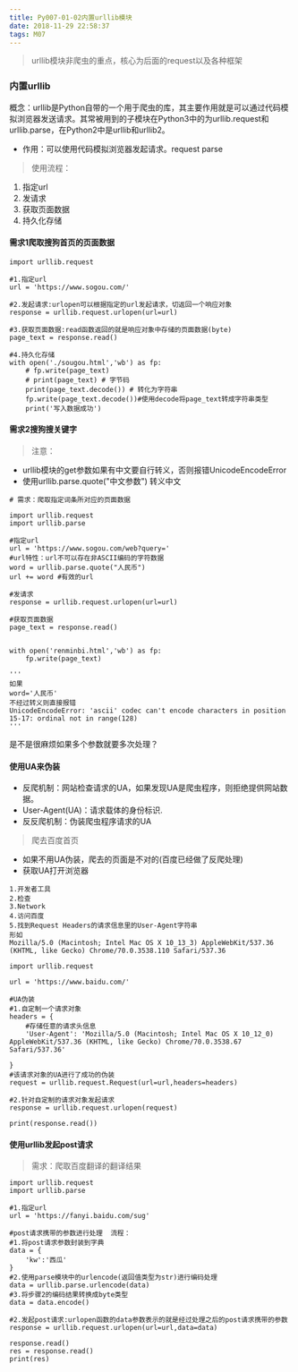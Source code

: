```yaml
---
title: Py007-01-02内置urllib模块
date: 2018-11-29 22:58:37
tags: M07
---
```


> urllib模块非爬虫的重点，核心为后面的request以及各种框架

### 内置urllib

概念：urllib是Python自带的一个用于爬虫的库，其主要作用就是可以通过代码模拟浏览器发送请求。其常被用到的子模块在Python3中的为urllib.request和urllib.parse，在Python2中是urllib和urllib2。

- 作用：可以使用代码模拟浏览器发起请求。request  parse

> 使用流程：

1. 指定url
2. 发请求
3. 获取页面数据
4. 持久化存储

#### 需求1爬取搜狗首页的页面数据

```
import urllib.request

#1.指定url
url = 'https://www.sogou.com/'

#2.发起请求:urlopen可以根据指定的url发起请求，切返回一个响应对象
response = urllib.request.urlopen(url=url)

#3.获取页面数据:read函数返回的就是响应对象中存储的页面数据(byte)
page_text = response.read()

#4.持久化存储
with open('./sougou.html','wb') as fp:
    # fp.write(page_text)
    # print(page_text) # 字节码
    print(page_text.decode()) # 转化为字符串
    fp.write(page_text.decode())#使用decode将page_text转成字符串类型
    print('写入数据成功')
```

#### 需求2搜狗搜关键字

> 注意：

- urllib模块的get参数如果有中文要自行转义，否则报错UnicodeEncodeError
- 使用urllib.parse.quote("中文参数") 转义中文

```
# 需求：爬取指定词条所对应的页面数据

import urllib.request
import urllib.parse

#指定url
url = 'https://www.sogou.com/web?query='
#url特性：url不可以存在非ASCII编码的字符数据
word = urllib.parse.quote("人民币")
url += word #有效的url

#发请求
response = urllib.request.urlopen(url=url)

#获取页面数据
page_text = response.read()


with open('renminbi.html','wb') as fp:
    fp.write(page_text)
    
'''
如果
word='人民币'
不经过转义则直接报错
UnicodeEncodeError: 'ascii' codec can't encode characters in position 15-17: ordinal not in range(128)
'''
```

是不是很麻烦如果多个参数就要多次处理？

#### 使用UA来伪装

- 反爬机制：网站检查请求的UA，如果发现UA是爬虫程序，则拒绝提供网站数据。
- User-Agent(UA)：请求载体的身份标识.
- 反反爬机制：伪装爬虫程序请求的UA

> 爬去百度首页

- 如果不用UA伪装，爬去的页面是不对的(百度已经做了反爬处理)
- 获取UA打开浏览器

```
1.开发者工具
2.检查
3.Network
4.访问百度
5.找到Request Headers的请求信息里的User-Agent字符串
形如
Mozilla/5.0 (Macintosh; Intel Mac OS X 10_13_3) AppleWebKit/537.36 (KHTML, like Gecko) Chrome/70.0.3538.110 Safari/537.36
```

```
import urllib.request

url = 'https://www.baidu.com/'

#UA伪装
#1.自定制一个请求对象
headers = {
    #存储任意的请求头信息
    'User-Agent': 'Mozilla/5.0 (Macintosh; Intel Mac OS X 10_12_0) AppleWebKit/537.36 (KHTML, like Gecko) Chrome/70.0.3538.67 Safari/537.36'
    
}
#该请求对象的UA进行了成功的伪装
request = urllib.request.Request(url=url,headers=headers)

#2.针对自定制的请求对象发起请求
response = urllib.request.urlopen(request)

print(response.read())
```

#### 使用urllib发起post请求

> 需求：爬取百度翻译的翻译结果

```
import urllib.request
import urllib.parse

#1.指定url
url = 'https://fanyi.baidu.com/sug'

#post请求携带的参数进行处理  流程：
#1.将post请求参数封装到字典
data = {
    'kw':'西瓜'
}
#2.使用parse模块中的urlencode(返回值类型为str)进行编码处理
data = urllib.parse.urlencode(data)
#3.将步骤2的编码结果转换成byte类型
data = data.encode()

#2.发起post请求:urlopen函数的data参数表示的就是经过处理之后的post请求携带的参数
response = urllib.request.urlopen(url=url,data=data)

response.read()
res = response.read()
print(res)
```


